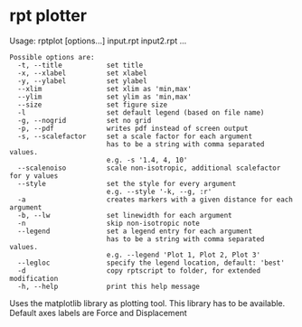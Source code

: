 rpt plotter
===========

Usage: rptplot [options...] input.rpt input2.rpt ...

~~~~~~~~~~~~~~~~~~~~~~~~~~~~~~~~~~~~~~~~~~~~~~~~~~~~~
Possible options are:
  -t, --title           set title
  -x, --xlabel          set xlabel
  -y, --ylabel          set ylabel
  --xlim                set xlim as 'min,max'
  --ylim                set ylim as 'min,max'
  --size                set figure size
  -l                    set default legend (based on file name)
  -g, --nogrid          set no grid
  -p, --pdf             writes pdf instead of screen output
  -s, --scalefactor     set a scale factor for each argument
                        has to be a string with comma separated values.
                        e.g. -s '1.4, 4, 10'
  --scalenoiso          scale non-isotropic, additional scalefactor for y values
  --style               set the style for every argument
                        e.g. --style '-k, --g, :r'
  -a                    creates markers with a given distance for each argument
  -b, --lw              set linewidth for each argument
  -n                    skip non-isotropic note
  --legend              set a legend entry for each argument
                        has to be a string with comma separated values.
                        e.g. --legend 'Plot 1, Plot 2, Plot 3'
  --legloc              specify the legend location, default: 'best'
  -d                    copy rptscript to folder, for extended modification
  -h, --help            print this help message
~~~~~~~~~~~~~~~~~~~~~~~~~~~~~~~~~~~~~~~~~~~~~~~~~~~~~

Uses the matplotlib library as plotting tool. This library
has to be available. Default axes labels are Force and Displacement


